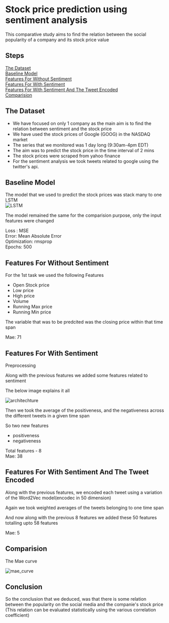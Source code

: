 # Stock price prediction using sentiment analysis

This comparative study aims to find the relation between the social popularity of a company and its stock price value

## Steps
[The Dataset](#the-dataset)  
[Baseline Model](#baseline-model)  
[Features For Without Sentiment](#features-for-without-sentiment)  
[Features For With Sentiment](#features-for-with-sentiment)  
[Features For With Sentiment And The Tweet Encoded](#features-for-with-sentiment-and-the-tweet-encoded)  
[Comparision](#comparision)

## The Dataset

* We have focused on only 1 company as the main aim is to find the relation between sentiment and the stock price
* We have used the stock prices of Google (GOOG) in the NASDAQ market
* The series that we monitored was 1 day long (9:30am-4pm EDT)
* The aim was to predict the stock price in the time interval of 2 mins
* The stock prices were scraped from yahoo finance
* For the sentiment analysis we took tweets related to google using the twitter's api.


## Baseline Model

The model that we used to predict the stock prices was stack many to one LSTM  
![LSTM]('lstm.png')


The model remained the same for the comparision purpose, only the input features were changed  

Loss : MSE  
Error: Mean Absolute Error  
Optimization: rmsprop  
Epochs: 500

## Features For Without Sentiment

For the 1st task we used the following Features
* Open Stock price  
* Low price
* High price
* Volume
* Running Max price
* Running Min price

The variable that was to be predcited was the closing price within that time span

Mae: 71


## Features For With Sentiment
Preprocessing  

Along with the previous features we added some features related to sentiment


The below image explains it all  

![architechture]('architecture.png')


Then we took the average of the positiveness, and the negativeness across the different tweets in a given time span

So two new features  
* positiveness
* negativeness


Total features - 8  
Mae: 38


## Features For With Sentiment And The Tweet Encoded

Along with the previous features, we encoded each tweet using a variation of the Word2Vec model(encodec in 50 dimension)

Again we took weighted averages of the tweets belonging to one time span

And now along with the previous 8 features we added these 50 features totalling upto 58 features

Mae: 5


## Comparision

The Mae curve  

![mae_curve]('mae_plot.png')



## Conclusion

So the conclusion that we deduced, was that there is some relation between the popularity on the social media and the companie's stock price (This relation can be evaluated statistically using the various correlation coefficient)
